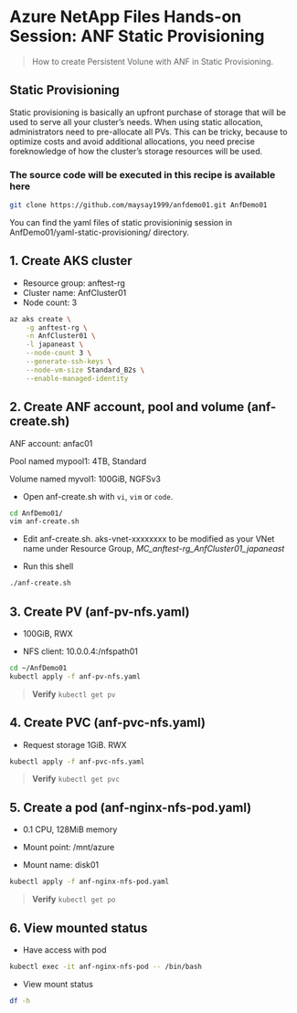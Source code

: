 # Azure NetApp Files Hands-on Session: ANF Static Provisioning

> How to create Persistent Volune with ANF in Static Provisioning.  

## Static Provisioning

Static provisioning is basically an upfront purchase of storage that will be used to serve all your cluster’s needs. When using static allocation, administrators need to pre-allocate all PVs. This can be tricky, because to optimize costs and avoid additional allocations, you need precise foreknowledge of how the cluster’s storage resources will be used.

### The source code will be executed in this recipe is available here

```bash
git clone https://github.com/maysay1999/anfdemo01.git AnfDemo01
```

You can find the yaml files of static provisioninig session in AnfDemo01/yaml-static-provisioning/ directory.  

## 1. Create AKS cluster

* Resource group: anftest-rg
* Cluster name: AnfCluster01
* Node count: 3

```bash
az aks create \
    -g anftest-rg \
    -n AnfCluster01 \
    -l japaneast \
    --node-count 3 \
    --generate-ssh-keys \
    --node-vm-size Standard_B2s \
    --enable-managed-identity
```

## 2. Create ANF account, pool and volume (anf-create.sh)

ANF account: anfac01

Pool named mypool1: 4TB, Standard

Volume named myvol1: 100GiB, NGFSv3

* Open anf-create.sh with `vi`, `vim` or `code`.

```bash
cd AnfDemo01/
vim anf-create.sh
```

* Edit anf-create.sh.  aks-vnet-xxxxxxxx to be modified as your VNet name under Resource Group, *MC_anftest-rg_AnfCluster01_japaneast*

* Run this shell

```bash
./anf-create.sh
```

## 3. Create PV (anf-pv-nfs.yaml)

* 100GiB, RWX

* NFS client: 10.0.0.4:/nfspath01

```Bash
cd ~/AnfDemo01
kubectl apply -f anf-pv-nfs.yaml
```

> **Verify** `kubectl get pv`

## 4. Create PVC (anf-pvc-nfs.yaml)

* Request storage 1GiB. RWX

```Bash
kubectl apply -f anf-pvc-nfs.yaml
```

> **Verify** `kubectl get pvc`

## 5. Create a pod (anf-nginx-nfs-pod.yaml)

* 0.1 CPU, 128MiB memory

* Mount point: /mnt/azure

* Mount name: disk01

```Bash
kubectl apply -f anf-nginx-nfs-pod.yaml
```

> **Verify** `kubectl get po`

## 6. View mounted status

* Have access with pod

```Bash
kubectl exec -it anf-nginx-nfs-pod -- /bin/bash
```

* View mount status

```Bash
df -h
```
